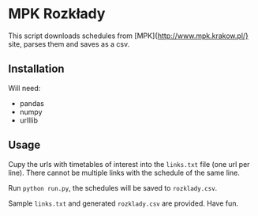 # MPK Rozkłady

This script downloads schedules from [MPK]{http://www.mpk.krakow.pl/} site, parses them and saves as a csv.

## Installation
Will need:
* pandas
* numpy
* urlllib

## Usage
Cupy the urls with timetables of interest into the `links.txt` file (one url per line). There cannot be multiple links with the schedule of the same line.

Run `python run.py`, the schedules will be saved to `rozklady.csv`.

Sample `links.txt` and generated `rozklady.csv` are provided. Have fun.

